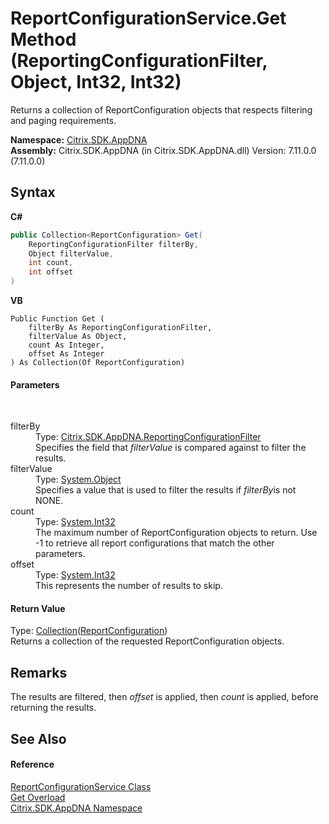 # ReportConfigurationService.Get Method (ReportingConfigurationFilter, Object, Int32, Int32)
 

Returns a collection of ReportConfiguration objects that respects filtering and paging requirements.

**Namespace:**&nbsp;[Citrix.SDK.AppDNA](index.md)<br />**Assembly:**&nbsp;Citrix.SDK.AppDNA (in Citrix.SDK.AppDNA.dll) Version: 7.11.0.0 (7.11.0.0)

## Syntax

**C#**
```csharp
public Collection<ReportConfiguration> Get(
	ReportingConfigurationFilter filterBy,
	Object filterValue,
	int count,
	int offset
)
```

**VB**
```vbnet
Public Function Get ( 
	filterBy As ReportingConfigurationFilter,
	filterValue As Object,
	count As Integer,
	offset As Integer
) As Collection(Of ReportConfiguration)
```


#### Parameters
&nbsp;<dl><dt>filterBy</dt><dd>Type: <a href="45536631-95e5-0f23-16f3-272918617af8">Citrix.SDK.AppDNA.ReportingConfigurationFilter</a><br />Specifies the field that *filterValue* is compared against to filter the results.</dd><dt>filterValue</dt><dd>Type: <a href="http://msdn2.microsoft.com/en-us/library/e5kfa45b" target="_blank">System.Object</a><br />Specifies a value that is used to filter the results if *filterBy*is not NONE.</dd><dt>count</dt><dd>Type: <a href="http://msdn2.microsoft.com/en-us/library/td2s409d" target="_blank">System.Int32</a><br />The maximum number of ReportConfiguration objects to return. Use -1 to retrieve all report configurations that match the other parameters.</dd><dt>offset</dt><dd>Type: <a href="http://msdn2.microsoft.com/en-us/library/td2s409d" target="_blank">System.Int32</a><br />This represents the number of results to skip.</dd></dl>

#### Return Value
Type: <a href="http://msdn2.microsoft.com/en-us/library/ms132397" target="_blank">Collection</a>(<a href="65f3ee4f-5129-5083-b4da-0f1e23fc3784">ReportConfiguration</a>)<br />Returns a collection of the requested ReportConfiguration objects.

## Remarks
The results are filtered, then *offset* is applied, then *count* is applied, before returning the results.

## See Also


#### Reference
<a href="1d24c8d7-633d-8fcb-0e0a-e524dc26c7b3">ReportConfigurationService Class</a><br /><a href="cdfa46bd-1cb0-9b21-5c61-96c228641e25">Get Overload</a><br /><a href="fe2d265b-410b-8b11-1eb4-a790e0b062bf">Citrix.SDK.AppDNA Namespace</a><br />